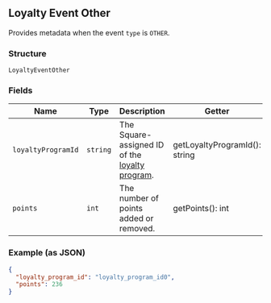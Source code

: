 ## Loyalty Event Other

Provides metadata when the event `type` is `OTHER`.

### Structure

`LoyaltyEventOther`

### Fields

| Name | Type | Description | Getter | Setter |
|  --- | --- | --- | --- | --- |
| `loyaltyProgramId` | `string` | The Square-assigned ID of the [loyalty program](#type-LoyaltyProgram). | getLoyaltyProgramId(): string | setLoyaltyProgramId(string loyaltyProgramId): void |
| `points` | `int` | The number of points added or removed. | getPoints(): int | setPoints(int points): void |

### Example (as JSON)

```json
{
  "loyalty_program_id": "loyalty_program_id0",
  "points": 236
}
```

